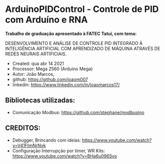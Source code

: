 # ArduinoPIDControl - Controle de PID com Arduíno e RNA

**Trabalho de graduação apresentado à FATEC Tatuí, com tema:**

DESENVOLVIMENTO E ANÁLISE DE CONTROLE PID INTEGRADO À INTELIGÊNCIA ARTIFICIAL 
COM APRENDIZADO DE MÁQUINA ATRAVÉS DE REDES NEURAIS ARTIFICIAIS.

 * Created:   qua abr 14 2021
 * Processor: Mega 2560 (Arduino Mega)
 * Autor: João Marcos, 
 * github: https://github.com/joaom007
 * linkedin: https://www.linkedin.com/in/joaomarcos17/

 ## Bibliotecas utilizadas:
 * Comunicação Modbus: https://github.com/stephane/modbusino

 ## CREDITOS: 
 * Debugger, Brincando com ideias: https://www.youtube.com/watch?v=V41FtmNrNyk
 * Configuração Interrupção por timer, WR Kits: https://www.youtube.com/watch?v=BHa6u096Svo
